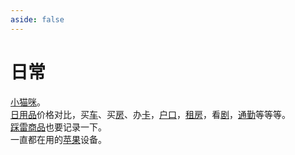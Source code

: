 ```yaml
---
aside: false
---
```


# 日常

[小猫咪](./cat)。  
[日用品](./goods-price)价格对比，买[车](./car)、买[房](./house)、办[卡](./card)，[户口](./hukou)，[租房](./rent)，看[剧](./entertainment)，[通勤](./commuting)等等等。  
[踩雷商品](./bad-product)也要记录一下。  
一直都在用的[苹果](./apple/)设备。
